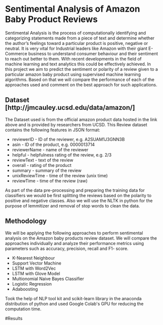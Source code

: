 <h1> Sentimental Analysis of Amazon Baby Product Reviews </h1>
<p>
Sentimental Analysis is the process of computationally identifying and categorizing statements made from a piece of text and determine whether the author’s feelings toward a particular product is positive, negative or neutral. It is very vital for Industrial leaders like Amazon with their giant E-Commerce business to understand consumer behaviour and their sentiment to reach out better to them. With recent developments in the field of machine learning and text analytics this could be effectively achieved. In this project we aim to predict the sentiment or polarity of a review given to a particular amazon baby product using supervised machine learning algorithms. Based on that we will compare the performance of each of the approaches used and comment on the best approach for such applications.
</p>

<h2> Dataset [http://jmcauley.ucsd.edu/data/amazon/] </h2>
<p>
The Dataset used is from the official amazon product data hosted in the link above
and is provided by researchers from UCSD. This Review dataset contains the following features in
JSON format:
</p>
<ul>
  <li> reviewerID - ID of the reviewer, e.g. A2SUAM1J3GNN3B </li>
  <li> asin - ID of the product, e.g. 0000013714 </li>
  <li> reviewerName - name of the reviewer </li>
  <li> helpful - helpfulness rating of the review, e.g. 2/3 </li>
  <li> reviewText - text of the review </li>
  <li> overall - rating of the product </li>
  <li> summary - summary of the review </li>
  <li> unixReviewTime - time of the review (unix time) </li>
  <li> reviewTime - time of the review (raw) </li>
</ul>
<p>
As part of the data pre-processing and preparing the training data for classifiers we would be first splitting the reviews based on the polarity to positive and negative classes. Also we will use the NLTK in python for the purpose of lemmitizer and removal of stop words to clean the data.
</p>
<h2> Methodology  </h2>
<p>
We will be applying the following approaches to perform sentimental analysis on the Amazon baby products review dataset. We will compare the approaches individually and analyze their performance metrics using parameters such as accuracy, precision, recall and F1-
score. 
<ul>
  <li> K-Nearest Neighbour </li>
<li> Support Vector Machine </li>
<li> LSTM with Word2Vec </li>
<li> LSTM with Glove Model </li>
<li> Multionomial Naive Bayes Classifier </li>
<li> Logistic Regression </li>
<li> Adaboosting </li>
</ul> 
Took the help of NLP tool kit and scikit-learn library in the anaconda distribution of
python and used Google Colab's GPU for reducing the computation time.
 </p>
#Results
